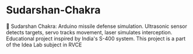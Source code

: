# Sudarshan-Chakra
🎯 Sudarshan Chakra: Arduino missile defense simulation. Ultrasonic sensor detects targets, servo tracks movement, laser simulates interception. Educational project inspired by India's S-400 system.
This project is a part of the Idea Lab subject in RVCE
